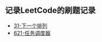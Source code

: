 
## 记录LeetCode的刷题记录
* [31-下一个排列](https://leetcode-cn.com/problems/next-permutation/)
* [621-任务调度器](https://leetcode-cn.com/problems/task-scheduler/)
